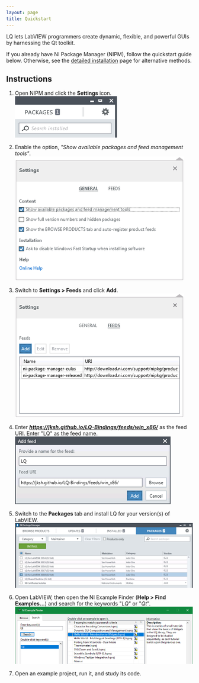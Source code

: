 ```yaml
---
layout: page
title: Quickstart
---
```


LQ lets LabVIEW programmers create dynamic, flexible, and powerful GUIs by harnessing the Qt
toolkit.

If you already have NI Package Manager (NIPM), follow the quickstart guide below. Otherwise, see
the [detailed installation](installation.html) page for alternative methods.


Instructions
------------
1. Open NIPM and click the **Settings** icon.  
   ![NIPM settings icon](../assets/images/nipm-settings-icon.png)

2. Enable the option, _"Show available packages and feed management tools"_.  
   ![Checkbox for feed management](../assets/images/nipm-settings-show-feeds.png)
   
3. Switch to **Settings > Feeds** and click **Add**.  
   ![Feed management panel](../assets/images/nipm-settings-manage-feeds.png)

4. Enter _**https://jksh.github.io/LQ-Bindings/feeds/win_x86/**_ as the feed URI. Enter "LQ" as the
   feed name.  
   ![Adding the LQ feed](../assets/images/nipm-add-feed-lq.png)

5. Switch to the **Packages** tab and install LQ for your version(s) of LabVIEW.  
   ![Installing LQ packages](../assets/images/nipm-packages-install-lq.png)

6. Open LabVIEW, then open the NI Example Finder (**Help > Find Examples...**) and search for the keywords
   "_LQ_" or "_Qt_".  
   ![Searching for examples](../assets/images/ni-example-finder-lq.png)

7. Open an example project, run it, and study its code.

